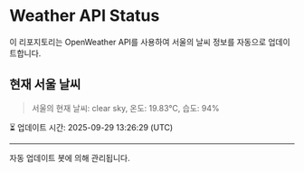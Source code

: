 
# Weather API Status

이 리포지토리는 OpenWeather API를 사용하여 서울의 날씨 정보를 자동으로 업데이트합니다.

## 현재 서울 날씨
> 서울의 현재 날씨: clear sky, 온도: 19.83°C, 습도: 94%

⏳ 업데이트 시간: 2025-09-29 13:26:29 (UTC)

---
자동 업데이트 봇에 의해 관리됩니다.
